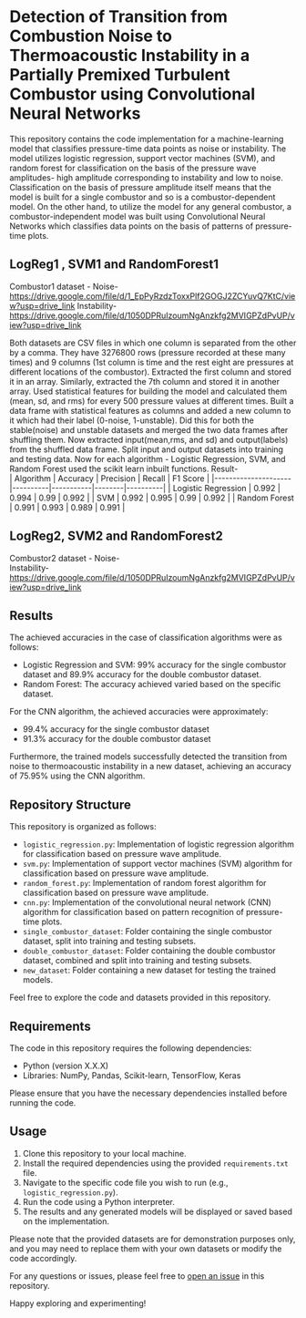 # Detection of Transition from Combustion Noise to Thermoacoustic Instability in a Partially Premixed Turbulent Combustor using Convolutional Neural Networks

This repository contains the code implementation for a machine-learning model that classifies pressure-time data points as noise or instability. The model utilizes logistic regression, support vector machines (SVM), and random forest for classification on the basis of the pressure wave amplitudes- high amplitude corresponding to instability and low to noise. Classification on the basis of pressure amplitude itself means that the model is built for a single combustor and so is a combustor-dependent model. On the other hand, to utilize the model for any general combustor, a combustor-independent model was built using Convolutional Neural Networks which classifies data points on the basis of patterns of pressure-time plots.

## LogReg1 , SVM1 and RandomForest1

Combustor1 dataset - Noise-        https://drive.google.com/file/d/1_EpPyRzdzToxxPlf2GOGJ2ZCYuvQ7KtC/view?usp=drive_link
                     Instability-  https://drive.google.com/file/d/1050DPRuIzoumNgAnzkfg2MVIGPZdPvUP/view?usp=drive_link
                     
Both datasets are  CSV files in which one column is separated from the other by a comma. They have 3276800 rows (pressure recorded at these many times) and 9 columns (1st column is time and the rest eight are pressures at different locations of the combustor). Extracted the first column and stored it in an array. Similarly, extracted the 7th column and stored it in another array. Used statistical features for building the model and calculated them (mean, sd, and rms) for every 500 pressure values at different times. Built a data frame with statistical features as columns and added a new column to it which had their label (0-noise, 1-unstable). Did this for both the stable(noise) and unstable datasets and merged the two data frames after shuffling them. Now extracted input(mean,rms, and sd) and output(labels) from the shuffled data frame. Split input and output datasets into training and testing data. Now for each algorithm - Logistic Regression, SVM, and Random Forest used the scikit learn inbuilt functions. 
Result-  
| Algorithm           | Accuracy | Precision | Recall | F1 Score |
|---------------------|----------|-----------|--------|----------|
| Logistic Regression | 0.992    | 0.994     | 0.99   | 0.992    |
| SVM                 | 0.992    | 0.995     | 0.99   | 0.992    |
| Random Forest       | 0.991    | 0.993     | 0.989  | 0.991    |


## LogReg2, SVM2 and RandomForest2

Combustor2 dataset - Noise-  
                     Instability-  https://drive.google.com/file/d/1050DPRuIzoumNgAnzkfg2MVIGPZdPvUP/view?usp=drive_link


## Results

The achieved accuracies in the case of classification algorithms were as follows:
- Logistic Regression and SVM: 99% accuracy for the single combustor dataset and 89.9% accuracy for the double combustor dataset.
- Random Forest: The accuracy achieved varied based on the specific dataset.

For the CNN algorithm, the achieved accuracies were approximately:
- 99.4% accuracy for the single combustor dataset
- 91.3% accuracy for the double combustor dataset

Furthermore, the trained models successfully detected the transition from noise to thermoacoustic instability in a new dataset, achieving an accuracy of 75.95% using the CNN algorithm.

## Repository Structure

This repository is organized as follows:

- `logistic_regression.py`: Implementation of logistic regression algorithm for classification based on pressure wave amplitude.
- `svm.py`: Implementation of support vector machines (SVM) algorithm for classification based on pressure wave amplitude.
- `random_forest.py`: Implementation of random forest algorithm for classification based on pressure wave amplitude.
- `cnn.py`: Implementation of the convolutional neural network (CNN) algorithm for classification based on pattern recognition of pressure-time plots.
- `single_combustor_dataset`: Folder containing the single combustor dataset, split into training and testing subsets.
- `double_combustor_dataset`: Folder containing the double combustor dataset, combined and split into training and testing subsets.
- `new_dataset`: Folder containing a new dataset for testing the trained models.

Feel free to explore the code and datasets provided in this repository.

## Requirements

The code in this repository requires the following dependencies:
- Python (version X.X.X)
- Libraries: NumPy, Pandas, Scikit-learn, TensorFlow, Keras

Please ensure that you have the necessary dependencies installed before running the code.

## Usage

1. Clone this repository to your local machine.
2. Install the required dependencies using the provided `requirements.txt` file.
3. Navigate to the specific code file you wish to run (e.g., `logistic_regression.py`).
4. Run the code using a Python interpreter.
5. The results and any generated models will be displayed or saved based on the implementation.

Please note that the provided datasets are for demonstration purposes only, and you may need to replace them with your own datasets or modify the code accordingly.

For any questions or issues, please feel free to [open an issue](https://github.com/aakarsh-1123/Surge/issues) in this repository.

Happy exploring and experimenting!
